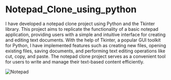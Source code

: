 # Notepad_Clone_using_python

I have developed a notepad clone project using Python and the Tkinter library. This project aims to replicate the functionality of a basic notepad application, providing users with a simple and intuitive interface for creating and editing text documents. With the help of Tkinter, a popular GUI toolkit for Python, I have implemented features such as creating new files, opening existing files, saving documents, and performing text editing operations like cut, copy, and paste. The notepad clone project serves as a convenient tool for users to write and manage their text-based content efficiently.

![Notepad](https://github.com/samagra44/Notepad_Clone_using_python/assets/77968722/617da1c2-5543-4fa4-9eca-a7c6a666fb54)
